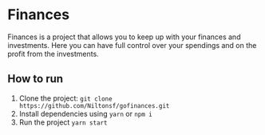 # Finances
  Finances is a project that allows you to keep up with your finances and investments. Here you can have full control over your spendings and on the profit from the investments.

## How to run
1. Clone the project: `git clone https://github.com/Niltonsf/gofinances.git`
2. Install dependencies using `yarn` or `npm i`
3. Run the project `yarn start`
